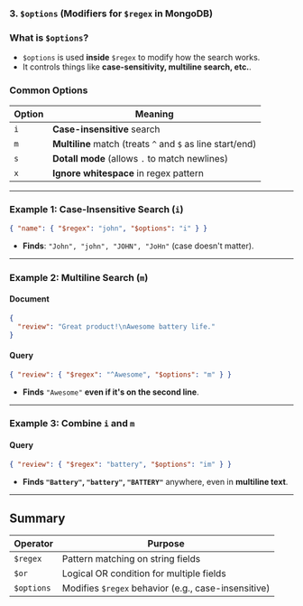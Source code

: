 ### **3. `$options` (Modifiers for `$regex` in MongoDB)**

### **What is `$options`?**

- `$options` is used **inside** `$regex` to modify how the search works.
- It controls things like **case-sensitivity, multiline search, etc.**.

### **Common Options**

|Option|Meaning|
|---|---|
|`i`|**Case-insensitive** search|
|`m`|**Multiline** match (treats `^` and `$` as line start/end)|
|`s`|**Dotall mode** (allows `.` to match newlines)|
|`x`|**Ignore whitespace** in regex pattern|

---

### **Example 1: Case-Insensitive Search (`i`)**

```json
{ "name": { "$regex": "john", "$options": "i" } }
```

- **Finds**: `"John", "john", "JOHN", "JoHn"` (case doesn't matter).

---

### **Example 2: Multiline Search (`m`)**

#### **Document**

```json
{
  "review": "Great product!\nAwesome battery life."
}
```

#### **Query**

```json
{ "review": { "$regex": "^Awesome", "$options": "m" } }
```

- **Finds** `"Awesome"` **even if it's on the second line**.

---

### **Example 3: Combine `i` and `m`**

#### **Query**

```json
{ "review": { "$regex": "battery", "$options": "im" } }
```

- **Finds `"Battery"`, `"battery"`, `"BATTERY"`** anywhere, even in **multiline text**.

---

## **Summary**

|Operator|Purpose|
|---|---|
|`$regex`|Pattern matching on string fields|
|`$or`|Logical OR condition for multiple fields|
|`$options`|Modifies `$regex` behavior (e.g., case-insensitive)|
